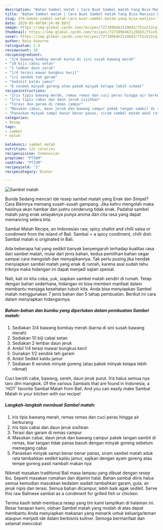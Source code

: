 ```yaml
---
description: "Bahan Sambel matah | Cara Buat Sambel matah Yang Bisa Manjain Lidah"
title: "Bahan Sambel matah | Cara Buat Sambel matah Yang Bisa Manjain Lidah"
slug: 476-bahan-sambel-matah-cara-buat-sambel-matah-yang-bisa-manjain-lidah
date: 2020-05-08T04:24:48.887Z
image: https://img-global.cpcdn.com/recipes/727109b4b3119b83/751x532cq70/sambel-matah-foto-resep-utama.jpg
thumbnail: https://img-global.cpcdn.com/recipes/727109b4b3119b83/751x532cq70/sambel-matah-foto-resep-utama.jpg
cover: https://img-global.cpcdn.com/recipes/727109b4b3119b83/751x532cq70/sambel-matah-foto-resep-utama.jpg
author: Rosa Osborne
ratingvalue: 3.9
reviewcount: 10
recipeingredient:
- "3/4 bawang bombay merah karna di sini susah bawang merah"
- "10 biji cabai setan"
- "2 lembar daun jeruk"
- "1/4 terasi mawar bungkus kecil"
- "1/2 sendok teh garam"
- "Sedikit kaldu jamur"
- "6 sendok minyak goreng atau pakek minyak kelapa lebih nikmat"
recipeinstructions:
- "Iris tipis bawang merah, remas remas dan cuci peras hingga air berkurang"
- "Iris tipis cabai dan daun jeruk sisihkan"
- "Terasi dan garam di remas campur"
- "Masukan cabai, daun jeruk dan bawang campur pakek tangan sambil di remas, biar tangan tidak panas basuh dengan minyak goreng sebelum memegang cabai"
- "Panaskan minyak sampi benar benar panas, siram sambel matah aduk rata tambahkan sedikit kaldu jamur, sajikan dengan ayam goreng atau tempe goreng pasti nambah makan nya"
categories:
- Resep
tags:
- sambel
- matah

katakunci: sambel matah 
nutrition: 121 calories
recipecuisine: Indonesian
preptime: "PT36M"
cooktime: "PT33M"
recipeyield: "2"
recipecategory: Dinner

---
```



![Sambel matah](https://img-global.cpcdn.com/recipes/727109b4b3119b83/751x532cq70/sambel-matah-foto-resep-utama.jpg)

Bunda Sedang mencari ide resep sambel matah yang Enak dan Simpel? Cara Bikinnya memang susah-susah gampang. Jika keliru mengolah maka hasilnya akan hambar dan justru cenderung tidak enak. Padahal sambel matah yang enak selayaknya punya aroma dan cita rasa yang dapat memancing selera kita.

Sambal Matah Recipe, an Indonesian raw, spicy shallot and chilli salsa or condiment from the island of Bali. Sambal = a spicy condiment, chilli dish. Sambal matah is originated in Bali.

Ada beberapa hal yang sedikit banyak berpengaruh terhadap kualitas rasa dari sambel matah, mulai dari jenis bahan, kedua pemilihan bahan segar sampai cara mengolah dan menyajikannya. Tak perlu pusing jika hendak menyiapkan sambel matah yang enak di rumah, karena asal sudah tahu triknya maka hidangan ini dapat menjadi sajian spesial.


Nah, kali ini kita coba, yuk, siapkan sambel matah sendiri di rumah. Tetap dengan bahan sederhana, hidangan ini bisa memberi manfaat dalam membantu menjaga kesehatan tubuh kita. Anda bisa menyiapkan Sambel matah menggunakan 7 jenis bahan dan 5 tahap pembuatan. Berikut ini cara dalam menyiapkan hidangannya.

<!--inarticleads1-->

##### Bahan-bahan dan bumbu yang diperlukan dalam pembuatan Sambel matah:

1. Sediakan 3/4 bawang bombay merah (karna di sini susah bawang merah)
1. Sediakan 10 biji cabai setan
1. Sediakan 2 lembar daun jeruk
1. Ambil 1/4 terasi mawar bungkus kecil
1. Gunakan 1/2 sendok teh garam
1. Ambil Sedikit kaldu jamur
1. Sediakan 6 sendok minyak goreng (atau pakek minyak kelapa lebih nikmat)


Cuci bersih cabe, bawang, sereh, daun jeruk purut. Iris halus semua nya taro dlm mangkok. Of the various Sambals that are found in Indonesia, a &#39;HOT&#39; favorite Sambal Matah from Bali. And you can easily make Sambal Matah in your kitchen with our recipe! 

<!--inarticleads2-->

##### Langkah-langkah membuat Sambel matah:

1. Iris tipis bawang merah, remas remas dan cuci peras hingga air berkurang
1. Iris tipis cabai dan daun jeruk sisihkan
1. Terasi dan garam di remas campur
1. Masukan cabai, daun jeruk dan bawang campur pakek tangan sambil di remas, biar tangan tidak panas basuh dengan minyak goreng sebelum memegang cabai
1. Panaskan minyak sampi benar benar panas, siram sambel matah aduk rata tambahkan sedikit kaldu jamur, sajikan dengan ayam goreng atau tempe goreng pasti nambah makan nya


Nikmati masakan traditional Bali masa lampau yang dibuat dengan resep ibu. Seperti masakan rumahan dan dijamin halal. Bahan sambal diiris halus semua kemudian masukkan kedalam wadah tambahkan garam, gula, air jeruk nipis dan terasi. Semua bahan dicampur, lebih baik agak sedikit. Serve this raw Balinese sambal as a condiment for grilled fish or chicken. 

Terima kasih telah membaca resep yang tim kami tampilkan di halaman ini. Besar harapan kami, olahan Sambel matah yang mudah di atas dapat membantu Anda menyiapkan makanan yang menarik untuk keluarga/teman ataupun menjadi ide dalam berbisnis kuliner. Semoga bermanfaat dan selamat mencoba!
